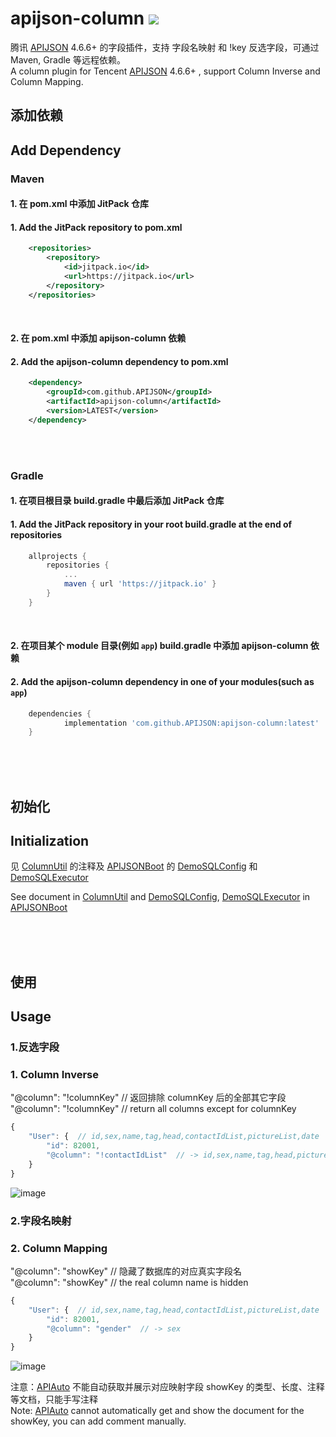 # apijson-column  [![](https://jitpack.io/v/APIJSON/apijson-column.svg)](https://jitpack.io/#APIJSON/apijson-column)
腾讯 [APIJSON](https://github.com/Tencent/APIJSON) 4.6.6+ 的字段插件，支持 字段名映射 和 !key 反选字段，可通过 Maven, Gradle 等远程依赖。<br />
A column plugin for Tencent [APIJSON](https://github.com/Tencent/APIJSON) 4.6.6+ , support Column Inverse and Column Mapping.

## 添加依赖
## Add Dependency

### Maven
#### 1. 在 pom.xml 中添加 JitPack 仓库
#### 1. Add the JitPack repository to pom.xml
```xml
	<repositories>
		<repository>
		    <id>jitpack.io</id>
		    <url>https://jitpack.io</url>
		</repository>
	</repositories>
```
<br />

#### 2. 在 pom.xml 中添加 apijson-column 依赖
#### 2. Add the apijson-column dependency to pom.xml
```xml
	<dependency>
	    <groupId>com.github.APIJSON</groupId>
	    <artifactId>apijson-column</artifactId>
	    <version>LATEST</version>
	</dependency>
```

<br />
<br />

### Gradle
#### 1. 在项目根目录 build.gradle 中最后添加 JitPack 仓库
#### 1. Add the JitPack repository in your root build.gradle at the end of repositories
```gradle
	allprojects {
		repositories {
			...
			maven { url 'https://jitpack.io' }
		}
	}
```
<br />

#### 2. 在项目某个 module 目录(例如 `app`) build.gradle 中添加 apijson-column 依赖
#### 2. Add the apijson-column dependency in one of your modules(such as `app`)
```gradle
	dependencies {
	        implementation 'com.github.APIJSON:apijson-column:latest'
	}
```

<br />
<br />
<br />

## 初始化
## Initialization
见 [ColumnUtil](/src/main/java/apijson/column/ColumnUtil.java) 的注释及 [APIJSONBoot](https://github.com/APIJSON/APIJSON-Demo/blob/master/APIJSON-Java-Server/APIJSONBoot) 的 [DemoSQLConfig](https://github.com/APIJSON/APIJSON-Demo/blob/master/APIJSON-Java-Server/APIJSONBoot/src/main/java/apijson/demo/DemoSQLConfig.java) 和 [DemoSQLExecutor](https://github.com/APIJSON/APIJSON-Demo/blob/master/APIJSON-Java-Server/APIJSONBoot/src/main/java/apijson/demo/DemoSQLExecutor.java) <br />

See document in [ColumnUtil](/src/main/java/apijson/column/ColumnUtil.java) and [DemoSQLConfig](https://github.com/APIJSON/APIJSON-Demo/blob/master/APIJSON-Java-Server/APIJSONBoot/src/main/java/apijson/demo/DemoSQLConfig.java), [DemoSQLExecutor](https://github.com/APIJSON/APIJSON-Demo/blob/master/APIJSON-Java-Server/APIJSONBoot/src/main/java/apijson/demo/DemoSQLExecutor.java) in [APIJSONBoot](https://github.com/APIJSON/APIJSON-Demo/blob/master/APIJSON-Java-Server/APIJSONBoot)

<br />
<br />
<br />

## 使用
## Usage

### 1.反选字段
### 1. Column Inverse
"@column": "!columnKey"  // 返回排除 columnKey 后的全部其它字段 <br />
"@column": "!columnKey"  // return all columns except for columnKey
```js
{
    "User": {  // id,sex,name,tag,head,contactIdList,pictureList,date
        "id": 82001,
        "@column": "!contactIdList"  // -> id,sex,name,tag,head,pictureList,date
    }
}
```

![image](https://user-images.githubusercontent.com/5738175/113572899-ab903380-964b-11eb-9f3c-69f3437d8a54.png)


### 2.字段名映射
### 2. Column Mapping
"@column": "showKey"  // 隐藏了数据库的对应真实字段名 <br />
"@column": "showKey"  // the real column name is hidden
```js
{
    "User": {  // id,sex,name,tag,head,contactIdList,pictureList,date
        "id": 82001,
        "@column": "gender"  // -> sex 
    }
}
```

![image](https://user-images.githubusercontent.com/5738175/113572926-b77bf580-964b-11eb-8a17-10917669c2aa.png)

注意：[APIAuto](https://github.com/TommyLemon/APIAuto) 不能自动获取并展示对应映射字段 showKey 的类型、长度、注释等文档，只能手写注释 <br />
Note: [APIAuto](https://github.com/TommyLemon/APIAuto) cannot automatically get and show the document for the showKey, you can add comment manually. 

<br /><br />
